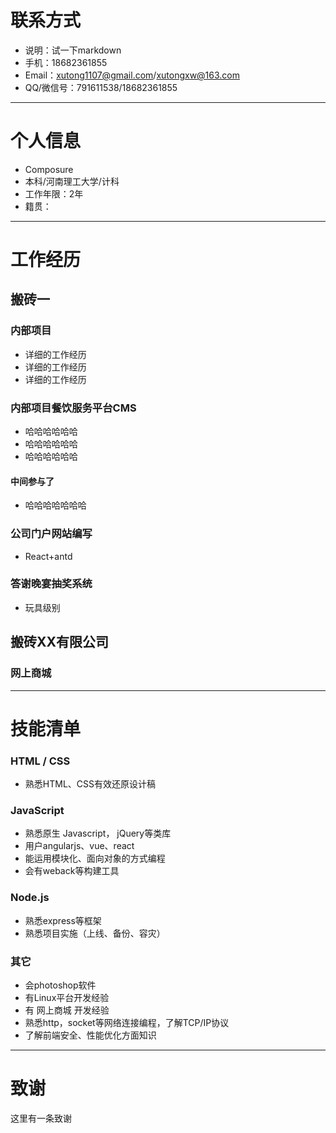 # 联系方式
- 说明：试一下markdown
- 手机：18682361855
- Email：xutong1107@gmail.com/xutongxw@163.com
- QQ/微信号：791611538/18682361855

---

# 个人信息

 -  Composure
 - 本科/河南理工大学/计科
 - 工作年限：2年
 - 籍贯：


---

# 工作经历

##  搬砖一

### 内部项目
* 详细的工作经历
* 详细的工作经历
* 详细的工作经历


### 内部项目餐饮服务平台CMS
* 哈哈哈哈哈哈
* 哈哈哈哈哈哈
* 哈哈哈哈哈哈


#### 中间参与了
* 哈哈哈哈哈哈哈


### 公司门户网站编写
* React+antd

### 答谢晚宴抽奖系统
+ 玩具级别
 
## 搬砖XX有限公司 

### 网上商城 

---


# 技能清单
### HTML / CSS
- 熟悉HTML、CSS有效还原设计稿
### JavaScript
- 熟悉原生 Javascript， jQuery等类库
- 用户angularjs、vue、react
- 能运用模块化、面向对象的方式编程
- 会有weback等构建工具

### Node.js
- 熟悉express等框架
- 熟悉项目实施（上线、备份、容灾）

### 其它
- 会photoshop软件
- 有Linux平台开发经验
- 有 网上商城 开发经验
- 熟悉http，socket等网络连接编程，了解TCP/IP协议
- 了解前端安全、性能优化方面知识

---
# 致谢
这里有一条致谢
